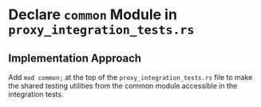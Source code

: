 # Declare `common` Module in `proxy_integration_tests.rs`

## Implementation Approach
Add `mod common;` at the top of the `proxy_integration_tests.rs` file to make the shared testing utilities from the common module accessible in the integration tests.